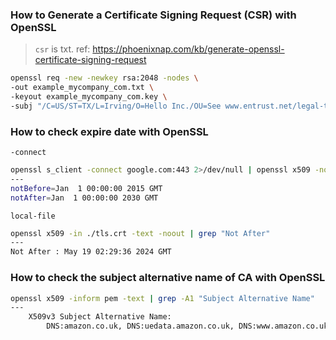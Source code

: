 
### How to Generate a Certificate Signing Request (CSR) with OpenSSL
> `csr` is txt.
> ref: https://phoenixnap.com/kb/generate-openssl-certificate-signing-request
```bash
openssl req -new -newkey rsa:2048 -nodes \
-out example_mycompany_com.txt \
-keyout example_mycompany_com.key \
-subj "/C=US/ST=TX/L=Irving/O=Hello Inc./OU=See www.entrust.net/legal-terms/CN=example.mycompany.com"
```

### How to check expire date with OpenSSL
`-connect`
```bash
openssl s_client -connect google.com:443 2>/dev/null | openssl x509 -noout -dates
---
notBefore=Jan  1 00:00:00 2015 GMT
notAfter=Jan  1 00:00:00 2030 GMT
```
`local-file`
```bash
openssl x509 -in ./tls.crt -text -noout | grep "Not After"
---
Not After : May 19 02:29:36 2024 GMT
```

### How to check the subject alternative name of CA with OpenSSL

```bash
openssl x509 -inform pem -text | grep -A1 "Subject Alternative Name"
---
    X509v3 Subject Alternative Name: 
        DNS:amazon.co.uk, DNS:uedata.amazon.co.uk, DNS:www.amazon.co.uk, DNS:origin-www.amazon.co.uk, DNS:*.peg.a2z.com, DNS:amazon.com, DNS:amzn.com, DNS:uedata.amazon.com...
```
